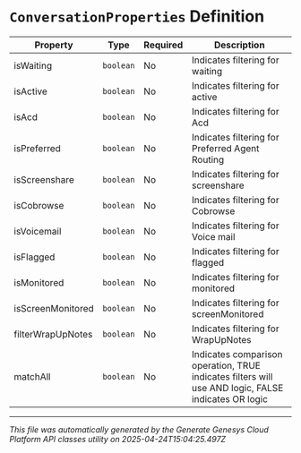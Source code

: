 # `ConversationProperties` Definition

| Property | Type | Required | Description |
|----------|------|----------|-------------|
| isWaiting | `boolean` | No | Indicates filtering for waiting |
| isActive | `boolean` | No | Indicates filtering for active |
| isAcd | `boolean` | No | Indicates filtering for Acd |
| isPreferred | `boolean` | No | Indicates filtering for Preferred Agent Routing |
| isScreenshare | `boolean` | No | Indicates filtering for screenshare |
| isCobrowse | `boolean` | No | Indicates filtering for Cobrowse |
| isVoicemail | `boolean` | No | Indicates filtering for Voice mail |
| isFlagged | `boolean` | No | Indicates filtering for flagged |
| isMonitored | `boolean` | No | Indicates filtering for monitored |
| isScreenMonitored | `boolean` | No | Indicates filtering for screenMonitored |
| filterWrapUpNotes | `boolean` | No | Indicates filtering for WrapUpNotes |
| matchAll | `boolean` | No | Indicates comparison operation, TRUE indicates filters will use AND logic, FALSE indicates OR logic |

---

*This file was automatically generated by the Generate Genesys Cloud Platform API classes utility on 2025-04-24T15:04:25.497Z*